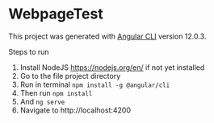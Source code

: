 # WebpageTest

This project was generated with [Angular CLI](https://github.com/angular/angular-cli) version 12.0.3.

Steps to run
1. Install NodeJS https://nodejs.org/en/ if not yet installed
2. Go to the file project directory
3. Run in terminal `npm install -g @angular/cli`
4. Then run `npm install`
5. And `ng serve`
6. Navigate to http://localhost:4200

